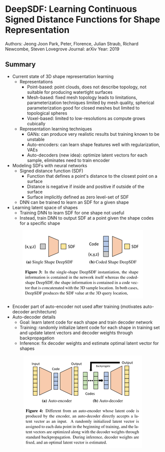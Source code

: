 # DeepSDF: Learning Continuous Signed Distance Functions for Shape Representation
Authors: Jeong Joon Park, Peter, Florence, Julian Straub, Richard Newcombe, Steven Lovegrove
Journal: arXiv
Year: 2019

## Summary
* Current state of 3D shape representation learning
  * Representations
    * Point-based: point clouds, does not describe topology, not suitable for producing watertight surfaces
    * Mesh-based: fixed mesh topology leads to limitations, parameterization techniques limited by mesh quality, spherical parameterization good for closed meshes but limited to topological spheres
    * Voxel-based: limited to low-resolutions as compute grows cubically
  * Representation learning techniques
    * GANs: can produce very realistic results but training known to be unstable
    * Auto-encoders: can learn shape features well with regularization, VAEs
    * Auto-decoders (new idea): optimize latent vectors for each sample, eliminates need to train encoder
* Modeling SDFs with neural networks
  * Signed distance function (SDF)
    * Function that defines a point's distance to the closest point on a surface
    * Distance is negative if inside and positive if outside of the surface
    * Surface implicitly defined as zero level-set of SDF
  * DNN can be trained to learn an SDF for a given shape
* Learning latent space of shapes
  * Training DNN to learn SDF for one shape not useful
  * Instead, train DNN to output SDF at a point given the shape codes for a specific shape

<p align="center">
  <img src="https://github.com/matsumotosan/papers2go/blob/master/img/ml/deepsdf/deepsdf.png" />
</p>

  * Encoder part of auto-encoder not used after training (motivates auto-decoder architecture)
  * Auto-decoder details
    * Goal: learn latent code for each shape and train decoder network
    * Training: randomly initialize latent code for each shape in training set and update latent vectors and decoder weights through backpropagation
    * Inference: fix decoder weights and estimate optimal latent vector for shapes

<p align="center">
  <img src="https://github.com/matsumotosan/papers2go/blob/master/img/ml/deepsdf/autodecoder.png" />
</p>
